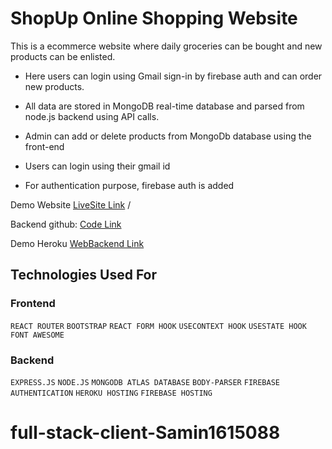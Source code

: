# ShopUp Online Shopping Website
This is a ecommerce website where daily groceries can be bought and new products can be enlisted.


- Here users can login using Gmail sign-in by firebase auth and can order new products. 
- All data are stored in MongoDB real-time database and parsed from node.js backend using API calls.

- Admin can add or delete products from MongoDb database using the front-end
- Users can login using their gmail id
- For authentication purpose, firebase auth is added



Demo Website [LiveSite Link](https://shopup-milestone-10.web.app/) /


Backend github: [Code Link](https://blooming-tundra-01056.herokuapp.com/)


Demo Heroku [WebBackend Link](https://blooming-tundra-01056.herokuapp.com/)



## Technologies Used For 

### Frontend

`REACT ROUTER`  `BOOTSTRAP`  `REACT FORM HOOK`  `USECONTEXT HOOK`  `USESTATE HOOK`  `FONT AWESOME`


###  Backend

`EXPRESS.JS`  `NODE.JS`  `MONGODB ATLAS DATABASE`  `BODY-PARSER`  `FIREBASE AUTHENTICATION`  `HEROKU HOSTING`  `FIREBASE HOSTING`

# full-stack-client-Samin1615088
